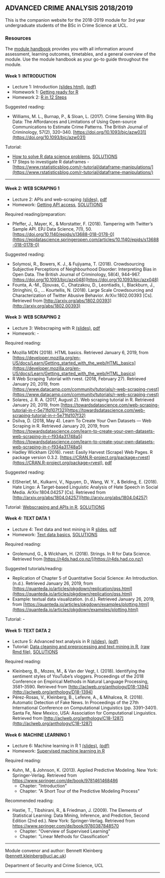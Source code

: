 ## ADVANCED CRIME ANALYSIS 2018/2019

This is the companion website for the 2018-2019 module for 3rd year undergraduate students of the BSc in Crime Science at UCL.


### Resources


The [module handbook](https://raw.githack.com/ben-aaron188/ucl_aca_20182019/master/aca_SECU0050_module_outline.html) provides you with all information around assessment, learning outcomes, timetables, and a general overview of the module. Use the module handbook as your go-to guide throughout the module.


#### Week 1: INTRODUCTION

- Lecture 1: Introduction [(slides html)](https://raw.githack.com/ben-aaron188/ucl_aca_20182019/master/slides/aca_20182019_lecture1_intro.html), [(pdf)](https://github.com/ben-aaron188/ucl_aca_20182019/blob/master/slides/aca_20182019_lecture1_intro.pdf)
- Homework 1: [Getting ready for R](https://raw.githack.com/ben-aaron188/ucl_aca_20182019/master/homework/getting_ready_for_r.html)
- Homework 2: [R in 12 Steps](https://raw.githack.com/ben-aaron188/ucl_aca_20182019/master/homework/r_in_12_steps.html)

Suggested reading:

- Williams, M. L., Burnap, P., & Sloan, L. (2017). Crime Sensing With Big Data: The Affordances and Limitations of Using Open-source Communications to Estimate Crime Patterns. The British Journal of Criminology, 57(2), 320–340. [https://doi.org/10.1093/bjc/azw031](https://doi.org/10.1093/bjc/azw031)


Tutorial:

- [How to solve R data science problems](https://raw.githack.com/ben-aaron188/ucl_aca_20182019/master/tutorials/how_to_solve_data_science_problems.html), [SOLUTIONS](https://raw.githack.com/ben-aaron188/ucl_aca_20182019/master/tutorials/solutions_how_to_solve_data_science_problems.html)
- 17 Steps to investigate R dataframes - [https://www.rstatisticsblog.com/r-tutorial/dataframe-manipulations/](https://www.rstatisticsblog.com/r-tutorial/dataframe-manipulations/)


---

#### Week 2: WEB SCRAPING 1

- Lecture 2: APIs and web-scraping  [(slides)](https://raw.githack.com/ben-aaron188/ucl_aca_20182019/master/slides/aca_20182019_lecture2_apis.html), [pdf](https://github.com/ben-aaron188/ucl_aca_20182019/blob/master/slides/aca_20182019_lecture2_apis.pdf)
- Homework: [Getting API access](https://raw.githack.com/ben-aaron188/ucl_aca_20182019/master/homework/week2_api_access.html), [SOLUTIONS](https://raw.githack.com/ben-aaron188/ucl_aca_20182019/master/homework/solutions_week2_api_access.Rmd)

Required reading/preparation:

- Pfeffer, J., Mayer, K., & Morstatter, F. (2018). Tampering with Twitter’s Sample API. EPJ Data Science, 7(1), 50. [https://doi.org/10.1140/epjds/s13688-018-0178-0](https://epjdatascience.springeropen.com/articles/10.1140/epjds/s13688-018-0178-0)


Suggested reading:

- Solymosi, R., Bowers, K. J., & Fujiyama, T. (2018). Crowdsourcing Subjective Perceptions of Neighbourhood Disorder: Interpreting Bias in Open Data. The British Journal of Criminology, 58(4), 944–967. [https://doi.org/10.1093/bjc/azx048](https://doi.org/10.1093/bjc/azx048)
- Founta, A.-M., Djouvas, C., Chatzakou, D., Leontiadis, I., Blackburn, J., Stringhini, G., … Kourtellis, N. (2018). Large Scale Crowdsourcing and Characterization of Twitter Abusive Behavior. ArXiv:1802.00393 [Cs]. Retrieved from [http://arxiv.org/abs/1802.00393](http://arxiv.org/abs/1802.00393)


#### Week 3: WEB SCRAPING 2

- Lecture 3:  Webscraping with R [(slides)](https://raw.githack.com/ben-aaron188/ucl_aca_20182019/master/slides/aca_20182019_lecture3_webscraping.html), [pdf](https://github.com/ben-aaron188/ucl_aca_20182019/blob/master/slides/aca_20182019_lecture3_webscraping.pdf)
- Homework: -

Required reading:

- Mozilla MDN (2018). HTML basics. Retrieved January 6, 2019, from [https://developer.mozilla.org/en-US/docs/Learn/Getting_started_with_the_web/HTML_basics](https://developer.mozilla.org/en-US/docs/Learn/Getting_started_with_the_web/HTML_basics)
- R Web Scraping Tutorial with rvest. (2018, February 27). Retrieved January 20, 2019, from [https://www.datacamp.com/community/tutorials/r-web-scraping-rvest](https://www.datacamp.com/community/tutorials/r-web-scraping-rvest)
- Solares, J. R. A. (2017, August 2). Web scraping tutorial in R. Retrieved January 20, 2019, from [https://towardsdatascience.com/web-scraping-tutorial-in-r-5e71fd107f32](https://towardsdatascience.com/web-scraping-tutorial-in-r-5e71fd107f32)
- Dsilva, D. (2018, May 4). Learn To Create Your Own Datasets — Web Scraping in R. Retrieved January 20, 2019, from [https://towardsdatascience.com/learn-to-create-your-own-datasets-web-scraping-in-r-f934a31748a5](https://towardsdatascience.com/learn-to-create-your-own-datasets-web-scraping-in-r-f934a31748a5)
- Hadley Wickham (2016). rvest: Easily Harvest (Scrape) Web Pages. R package version 0.3.2. [https://CRAN.R-project.org/package=rvest](https://CRAN.R-project.org/package=rvest), [pdf](https://cran.r-project.org/web/packages/rvest/rvest.pdf)

Suggested reading:

- ElSherief, M., Kulkarni, V., Nguyen, D., Wang, W. Y., & Belding, E. (2018). Hate Lingo: A Target-based Linguistic Analysis of Hate Speech in Social Media. ArXiv:1804.04257 [Cs]. Retrieved from [http://arxiv.org/abs/1804.04257](http://arxiv.org/abs/1804.04257)

Tutorial: [Webscraping and APIs in R](https://raw.githack.com/ben-aaron188/ucl_aca_20182019/master/tutorials/tutorial2_webscraping_in_R.nb.html), [SOLUTIONS](https://raw.githack.com/ben-aaron188/ucl_aca_20182019/master/tutorials/solutions_tutorial2_webscraping_in_R.nb.html)


#### Week 4: TEXT DATA 1

- Lecture 4:  Text data and text mining in R [slides](https://raw.githack.com/ben-aaron188/ucl_aca_20182019/master/slides/aca_20182019_lecture4_textdata1.html), [pdf](https://github.com/ben-aaron188/ucl_aca_20182019/blob/master/slides/aca_20182019_lecture4_textdata1.pdf)
- Homework: [Text data basics](https://raw.githack.com/ben-aaron188/ucl_aca_20182019/master/homework/week4_textdata.nb.html), [SOLUTIONS](https://raw.githack.com/ben-aaron188/ucl_aca_20182019/master/homework/solutions_week4_textdata.nb.html)

Required reading:

- Grolemund, G., & Wickham, H. (2018). Strings. In R for Data Science. Retrieved from [https://r4ds.had.co.nz/](https://r4ds.had.co.nz/)

Suggested tutorials/reading:

- Replication of Chapter 5 of Quantitative Social Science: An Introduction. (n.d.). Retrieved January 26, 2019, from [https://quanteda.io/articles/pkgdown/replication/qss.html](https://quanteda.io/articles/pkgdown/replication/qss.html)
- Example: textual data visualization. (n.d.). Retrieved January 26, 2019, from [https://quanteda.io/articles/pkgdown/examples/plotting.html](https://quanteda.io/articles/pkgdown/examples/plotting.html)

Tutorial: - 


#### Week 5: TEXT DATA 2

- Lecture 5: Advanced text analysis in R [(slides)](https://raw.githack.com/ben-aaron188/ucl_aca_20182019/master/slides/aca_20182019_lecture5_textdata2.html), [(pdf)](https://github.com/ben-aaron188/ucl_aca_20182019/blob/master/slides/aca_20182019_lecture5_textdata2.pdf)
- Tutorial: [Data cleaning and preprocessing and text mining in R](https://raw.githack.com/ben-aaron188/ucl_aca_20182019/master/tutorials/tutorial3_textmining_in_r.nb.html), [(raw Rmd file)](https://github.com/ben-aaron188/ucl_aca_20182019/blob/master/tutorials/tutorial3_textmining_in_r.Rmd), [SOLUTIONS](https://raw.githack.com/ben-aaron188/ucl_aca_20182019/master/tutorials/solutions_tutorial3_textmining_in_R.nb.html)

Required reading:

- Kleinberg, B., Mozes, M., & Van der Vegt, I. (2018). Identifying the sentiment styles of YouTube’s vloggers. Proceedings of the 2018 Conference on Empirical Methods in Natural Language Processing, 3581–3590. Retrieved from [http://aclweb.org/anthology/D18-1394](http://aclweb.org/anthology/D18-1394)
- Pérez-Rosas, V., Kleinberg, B., Lefevre, A., & Mihalcea, R. (2018). Automatic Detection of Fake News. In Proceedings of the 27th International Conference on Computational Linguistics (pp. 3391–3401). Santa Fe, New Mexico, USA: Association for Computational Linguistics. Retrieved from [http://aclweb.org/anthology/C18-1287](http://aclweb.org/anthology/C18-1287)



#### Week 6: MACHINE LEARNING 1

- Lecture 6: Machine learning in R 1 [(slides)](https://raw.githack.com/ben-aaron188/ucl_aca_20182019/master/slides/aca_20182019_lecture6_ml1.html), [(pdf)]()
- Homework: [Supervised machine learning in R]()

Required reading:

- Kuhn, M., & Johnson, K. (2013). Applied Predictive Modeling. New York: Springer-Verlag. Retrieved from https://www.springer.com/de/book/9781461468486
    - Chapter: "Introduction"
    - Chapter: "A Short Tour of the Predictive Modeling Process"
    
Recommended reading:

- Hastie, T., Tibshirani, R., & Friedman, J. (2009). The Elements of Statistical Learning: Data Mining, Inference, and Prediction, Second Edition (2nd ed.). New York: Springer-Verlag. Retrieved from https://www.springer.com/de/book/9780387848570
    - Chapter: "Overview of Supervised Learning" 
    - Chapter: "Linear Methods for Classification"



---

Module convenor and author: Bennett Kleinberg (bennett.kleinberg@ucl.ac.uk)

Department of Security and Crime Science, UCL

---

